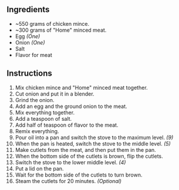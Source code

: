 ## Ingredients

- ~550 grams of chicken mince.
- ~300 grams of "Home" minced meat.
- Egg *(One)*
- Onion *(One)*
- Salt
- Flavor for meat

## Instructions

1. Mix chicken mince and "Home" minced meat together.
1. Cut onion and put it in a blender.
1. Grind the onion.
1. Add an egg and the ground onion to the meat.
1. Mix everything together.
1. Add a teaspoon of salt.
1. Add half of teaspoon of flavor to the meat.
1. Remix everything.
1. Pour oil into a pan and switch the stove to the maximum level. *(9)*
1. When the pan is heated, switch the stove to the middle level. *(5)*
1. Make cutlets from the meat, and then put them in the pan.
1. When the bottom side of the cutlets is brown, flip the cutlets.
1. Switch the stove to the lower middle level. *(4)*
1. Put a lid on the pan.
1. Wait for the bottom side of the cutlets to turn brown.
1. Steam the cutlets for 20 minutes. *(Optional)*